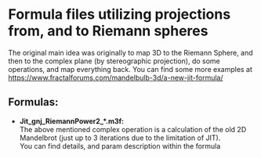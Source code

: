# Formula files utilizing projections from, and to Riemann spheres

The original main idea was originally to map 3D to the Riemann Sphere, and then to the complex plane (by stereographic projection), do some operations, and map everything back.
You can find some more examples at https://www.fractalforums.com/mandelbulb-3d/a-new-jit-formula/

## Formulas:
- **Jit_gnj_RiemannPower2_\*.m3f:**   
  The above mentioned complex operation is a calculation of the old 2D Mandelbrot 
  (just up to 3 iterations due to the limitation of JIT).   
  You can find details, and param description within the formula
